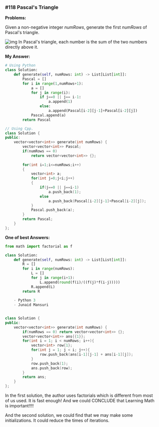 ### #118 Pascal's Triangle

**Problems:**

Given a non-negative integer *numRows*, generate the first *numRows* of Pascal's triangle.

![img](https://upload.wikimedia.org/wikipedia/commons/0/0d/PascalTriangleAnimated2.gif)
In Pascal's triangle, each number is the sum of the two numbers directly above it.



**My Answer:** 

```python
# Using Python
class Solution:
    def generate(self, numRows: int) -> List[List[int]]:
        Pascal = []
        for i in range(1,numRows+1):
            a = []
            for j in range(i):
                if j==0 || j== i-1:
                    a.append(1)
                else:
                    a.append(Pascal[i-2][j-1]+Pascal[i-2][j])
            Pascal.append(a)
        return Pascal
```

```c++
// Using Cpp.
class Solution {
public:
    vector<vector<int>> generate(int numRows) {
        vector<vector<int>> Pascal;
        if(numRows == 0) 
            return vector<vector<int>> {};
        
        for(int i=1;i<=numRows;i++)
        {
            vector<int> a;
            for(int j=0;j<i;j++)
            {
                if(j==0 || j==i-1)
                    a.push_back(1);
                else
                    a.push_back(Pascal[i-2][j-1]+Pascal[i-2][j]);
            }
            Pascal.push_back(a);
        }
        return Pascal;
    }
};
```



**One of best Answers:**

```python
from math import factorial as f

class Solution:
    def generate(self, numRows: int) -> List[List[int]]:
    	R = []
    	for i in range(numRows):
    		L = []
    		for j in range(i+1):
    			L.append(round(f(i)/((f(j)*f(i-j)))))
    		R.append(L)
    	return R
		
	- Python 3
	- Junaid Mansuri
   
```

```c++
class Solution {
public:
    vector<vector<int>> generate(int numRows) {
        if(numRows == 0) return vector<vector<int>> {};
        vector<vector<int>> ans{{1}};
        for(int i = 1; i < numRows; i++){
            vector<int> row{1};
            for(int j = 1; j < i; j++){
                row.push_back(ans[i-1][j-1] + ans[i-1][j]);
            }
            row.push_back(1);
            ans.push_back(row);
        }
        return ans;
    }
};
```



In the first solution, the author uses factorials which is different from most of us used. It is fast enough! And we could CONCLUDE that Learning Math is important!!!!



And the second solution, we could find that we may make some initializations. It could reduce the times of iterations.